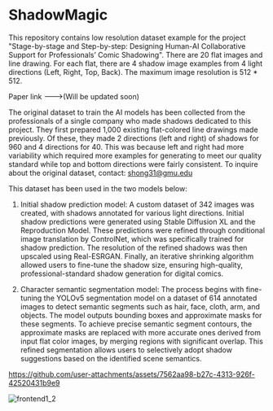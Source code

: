 # ShadowMagic
This repository contains low resolution dataset example for the project "Stage-by-stage and Step-by-step: Designing Human-AI Collaborative Support for Professionals’ Comic Shadowing". There are 20 flat images and line drawing. For each flat, there are 4 shadow image examples from 4 light directions (Left, Right, Top, Back). The maximum image resolution is 512 * 512.

Paper link --->(Will be updated soon)

The original dataset to train the AI models has been collected from the professionals of a single company who made shadows dedicated to this project. They first prepared 1,000 existing flat-colored line drawings made previously. Of these, they made 2 directions (left and right) of shadows for 960 and 4 directions for 40. This was because left and right had more variability which required more examples for generating to meet our quality standard while top and bottom directions were fairly consistent.
To inquire about the original dataset, contact: shong31@gmu.edu

This dataset has been used in the two models below:
1. Initial shadow prediction model: 
  A custom dataset of 342 images was created, with shadows annotated for various light directions. Initial shadow predictions were generated using Stable Diffusion XL and the Reproduction Model. These predictions were refined through conditional image translation by ControlNet, which was specifically trained for shadow prediction. The resolution of the refined shadows was then upscaled using Real-ESRGAN. Finally, an iterative shrinking algorithm allowed users to fine-tune the shadow size, ensuring high-quality, professional-standard shadow generation for digital comics. 

2. Character semantic segmentation model:
The process begins with fine-tuning the YOLOv5 segmentation model on a dataset of 614 annotated images to detect semantic segments such as hair, face, cloth, arm, and objects. The model outputs bounding boxes and approximate masks for these segments. To achieve precise semantic segment contours, the approximate masks are replaced with more accurate ones derived from input flat color images, by merging regions with significant overlap. This refined segmentation allows users to selectively adopt shadow suggestions based on the identified scene semantics.

https://github.com/user-attachments/assets/7562aa98-b27c-4313-926f-42520431b9e9

![frontend1_2](https://github.com/user-attachments/assets/ba250ca1-4bd1-4b27-aa2f-d488719658fb)


